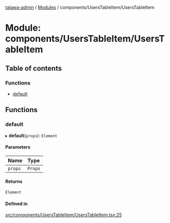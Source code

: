 [talawa-admin](../README.md) / [Modules](../modules.md) / components/UsersTableItem/UsersTableItem

# Module: components/UsersTableItem/UsersTableItem

## Table of contents

### Functions

- [default](components_UsersTableItem_UsersTableItem.md#default)

## Functions

### default

▸ **default**(`props`): `Element`

#### Parameters

| Name | Type |
| :------ | :------ |
| `props` | `Props` |

#### Returns

`Element`

#### Defined in

[src/components/UsersTableItem/UsersTableItem.tsx:25](https://github.com/duplixx/talawa-admin/blob/cab80a8/src/components/UsersTableItem/UsersTableItem.tsx#L25)
